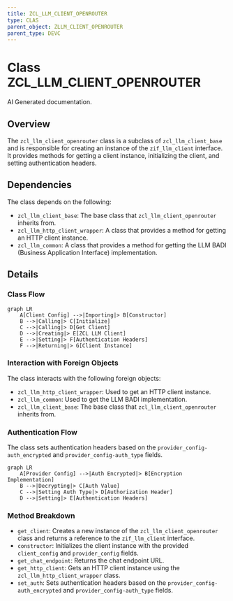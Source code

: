 ```yaml
---
title: ZCL_LLM_CLIENT_OPENROUTER
type: CLAS
parent_object: ZLLM_CLIENT_OPENROUTER
parent_type: DEVC
---
```


# Class ZCL_LLM_CLIENT_OPENROUTER

AI Generated documentation.
## Overview
The `zcl_llm_client_openrouter` class is a subclass of `zcl_llm_client_base` and is responsible for creating an instance of the `zif_llm_client` interface. It provides methods for getting a client instance, initializing the client, and setting authentication headers.

## Dependencies
The class depends on the following:

* `zcl_llm_client_base`: The base class that `zcl_llm_client_openrouter` inherits from.
* `zcl_llm_http_client_wrapper`: A class that provides a method for getting an HTTP client instance.
* `zcl_llm_common`: A class that provides a method for getting the LLM BADI (Business Application Interface) implementation.

## Details
### Class Flow

```mermaid
graph LR
    A[Client Config] -->|Importing|> B[Constructor]
    B -->|Calling|> C[Initialize]
    C -->|Calling|> D[Get Client]
    D -->|Creating|> E[ZCL LLM Client]
    E -->|Setting|> F[Authentication Headers]
    F -->|Returning|> G[Client Instance]
```

### Interaction with Foreign Objects

The class interacts with the following foreign objects:

* `zcl_llm_http_client_wrapper`: Used to get an HTTP client instance.
* `zcl_llm_common`: Used to get the LLM BADI implementation.
* `zcl_llm_client_base`: The base class that `zcl_llm_client_openrouter` inherits from.

### Authentication Flow

The class sets authentication headers based on the `provider_config-auth_encrypted` and `provider_config-auth_type` fields.

```mermaid
graph LR
    A[Provider Config] -->|Auth Encrypted|> B[Encryption Implementation]
    B -->|Decrypting|> C[Auth Value]
    C -->|Setting Auth Type|> D[Authorization Header]
    D -->|Setting|> E[Authentication Headers]
```

### Method Breakdown

* `get_client`: Creates a new instance of the `zcl_llm_client_openrouter` class and returns a reference to the `zif_llm_client` interface.
* `constructor`: Initializes the client instance with the provided `client_config` and `provider_config` fields.
* `get_chat_endpoint`: Returns the chat endpoint URL.
* `get_http_client`: Gets an HTTP client instance using the `zcl_llm_http_client_wrapper` class.
* `set_auth`: Sets authentication headers based on the `provider_config-auth_encrypted` and `provider_config-auth_type` fields.

